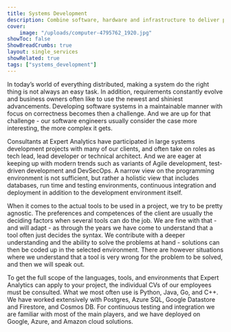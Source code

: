 ```yaml
---
title: Systems Development
description: Combine software, hardware and infrastructure to deliver performance and reliability to drive your business forward!
cover:
    image: "/uploads/computer-4795762_1920.jpg"
showToc: false
ShowBreadCrumbs: true
layout: single_services
showRelated: true
tags: ["systems_development"]
---
```


In today’s world of everything distributed, making a system do the right thing is not always an easy task.
In addition, requirements constantly evolve and business owners often like to use the newest and shiniest advancements.
Developing software systems in a maintainable manner with focus on correctness becomes then a challenge.
And we are up for that challenge - our software engineers usually consider the case more interesting,
the more complex it gets.

Consultants at Expert Analytics have participated in large systems development projects with many of our clients,
and often take on roles as tech lead, lead developer or technical architect.
And we are eager at keeping up with modern trends such as variants of Agile development, test-driven development
and DevSecOps.
A narrow view on the programming environment is not sufficient, but rather a holistic view that includes databases,
run time and testing environments, continuous integration and deployment in addition to the development environment itself.

When it comes to the actual tools to be used in a project, we try to be pretty agnostic.
The preferences and competences of the client are usually the deciding factors when several tools can do the job.
We are fine with that - and will adapt - as through the years we have come to understand that a tool often just decides
the syntax.
We contribute with a deeper understanding and the ability to solve the problems at hand - solutions can then be coded up
in the selected environment.
There are however situations where we understand that a tool is very wrong for the problem to be solved,
and then we will speak out.

To get the full scope of the languages, tools, and environments that Expert Analytics can apply to your project,
the individual CVs of our employees must be consulted.
What we most often use is Python, Java, Go, and C++.
We have worked extensively with Postgres, Azure SQL, Google Datastore and Firestore, and Cosmos DB.
For continuous testing and integration we are familiar with most of the main players, and we have deployed on Google,
Azure, and Amazon cloud solutions.
